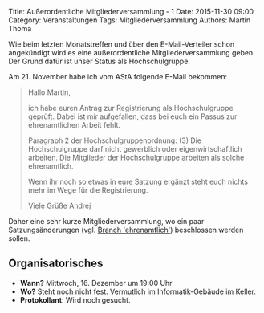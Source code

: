 Title: Außerordentliche Mitgliederversammlung - 1
Date: 2015-11-30 09:00
Category: Veranstaltungen
Tags: Mitgliederversammlung
Authors: Martin Thoma

Wie beim letzten Monatstreffen und über den E-Mail-Verteiler schon angekündigt
wird es eine außerordentliche Mitgliederversammlung geben. Der Grund dafür ist
unser Status als Hochschulgruppe.

Am 21. November habe ich vom AStA folgende E-Mail bekommen:

> Hallo Martin,
>
> ich habe euren Antrag zur Registrierung als Hochschulgruppe geprüft. Dabei
> ist mir aufgefallen, dass bei euch ein Passus zur ehrenamtlichen Arbeit
> fehlt.
>
> Paragraph 2 der Hochschulgruppenordnung: (3) Die Hochschulgruppe darf nicht
> gewerblich oder eigenwirtschaftlich arbeiten. Die Mitglieder der
> Hochschulgruppe arbeiten als solche ehrenamtlich.
>
> Wenn ihr noch so etwas in eure Satzung ergänzt steht euch nichts mehr im Wege
> für die Registrierung.
>
> Viele Grüße
> Andrej

Daher eine sehr kurze Mitgliederversammlung, wo ein paar Satzungsänderungen
(vgl. [Branch 'ehrenamtlich'](https://github.com/ML-KA/satzung/tree/ehrenamtlich))
beschlossen werden sollen.


## Organisatorisches

* **Wann?** Mittwoch, 16. Dezember um 19:00 Uhr
* **Wo?** Steht noch nicht fest. Vermutlich im Informatik-Gebäude im Keller.
* **Protokollant**: Wird noch gesucht.
